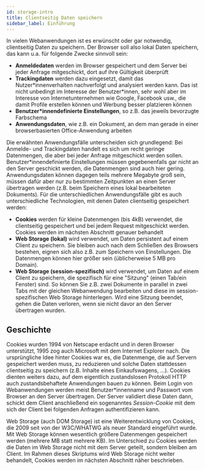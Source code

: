 ```yaml
---
id: storage-intro
title: Clientseitig Daten speichern
sidebar_label: Einführung
---
```


In vielen Webanwendungen ist es erwünscht oder gar notwendig, clientseitig Daten zu speichern. 
Der Browser soll also lokal Daten speichern, das kann u.a. für folgende Zwecke sinnvoll sein:
- **Anmeldedaten** werden im Browser gespeichert und dem Server bei jeder Anfrage mitgeschickt, dort auf ihre Gültigkeit überprüft
- **Trackingdaten** werden dazu eingesetzt, damit das Nutzer\*innenverhalten nachverfolgt und analysiert werden kann. Das ist nicht unbedingt im Interesse der Benutzer\*innen, sehr wohl aber im Interesse von Internetunternehmen wie Google, Facebook usw., die damit Profile erstellen können und Werbung besser platzieren können
- **Benutzer*innendefinierte Einstellungen**, so z.B. das jeweils bevorzugte Farbschema
- **Anwendungsdaten**, wie z.B. ein Dokument, an dem man gerade in einer browserbasierten Office-Anwendung arbeiten

Die erwähnten Anwendungsfälle unterscheiden sich grundlegend: Bei Anmelde- und Trackingdaten handelt es sich um recht geringe Datenmengen, die aber bei jeder Anfrage mitgeschickt werden sollen. Benutzer*innendefinierte Einstellungen müssen gegebenenfalls gar nicht an den Server geschickt werden, die Datenmengen sind auch hier gering. Anwendungsdaten können dagegen teils mehrere Megabyte groß sein, müssen dafür aber nur zu bestimmten Zeitpunkten an einen Server übertragen werden (z.B. beim Speichern
eines lokal bearbeiteten Dokuments). Für die unterschiedlichen Anwendungsfälle gibt es auch unterschiedliche Technologien, mit denen Daten clientseitig gespeichert werden:
- **Cookies** werden für kleine Datenmengen (bis 4kB) verwendet, die clientseitig gespeichert und bei jedem Request mitgeschickt werden. Cookies werden im nächsten Abschnitt genauer behandelt
- **Web Storage (lokal)** wird verwendet, um Daten persistent auf einem Client zu speichern. Sie bleiben auch nach dem Schließen des Browsers bestehen, eignen sich also z.B. zum Speichern von Einstellungen. Die Datenmengen können hier größer sein (üblicherweise 5 MB pro Domain).
- **Web Storage (session-spezifisch)** wird verwendet, um Daten auf einem Client zu speichern, die spezifisch für eine "Sitzung" (einen Tab/ein Fenster) sind. So können Sie z.B. zwei Dokumente in parallel in zwei Tabs mit der gleichen Webanwendung bearbeiten und diese im session-spezifischen Web Storage hinterlegen. Wird eine Sitzung beendet, gehen die Daten verloren, wenn sie nicht davor an den Server übertragen wurden.

## Geschichte
Cookies wurden 1994 von Netscape erdacht und in deren Browser unterstützt, 1995 zog auch Microsoft mit dem Internet Explorer nach. Die ursprüngliche Idee hinter Cookies war
es, die Datenmenge, die auf Servern gespeichert werden muss, zu reduzieren und solche Daten stattdessen clientseitig zu speichern (z.B. Inhalte eines Einkaufswagens, ...). Cookies dienten weiters dazu, auf dem eigentlich zustandslosen Protokoll HTTP auch zustandsbehaftete Anwendungen bauen zu können. Beim Login von Webanwendungen werden meist Benutzer\*innenname und Passwort vom Browser an den Server übertragen. Der Server validiert diese Daten dann, schickt dem Client anschließend ein sogenanntes *Session-Cookie*
mit dem sich der Client bei folgenden Anfragen authentifizieren kann.

Web Storage (auch DOM Storage) ist eine Weiterentwicklung von Cookies, die 2009 seit von der W3C/WHATWG als neuer Standard eingeführt wurde. Mit Web Storage können wesentlich größere Datenmengen gespeichert werden (mehrere MB statt mehrere KB). Im Unterschied zu Cookies werden die Daten im Web Storage nicht mit dem Server geteilt, sondern bleiben am Client. Im Rahmen dieses Skriptums wird Web Storage nicht weiter behandelt, Cookies werden im nächsten Abschnitt näher beschrieben.